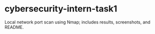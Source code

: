 # cybersecurity-intern-task1
Local network port scan using Nmap; includes results, screenshots, and README.
